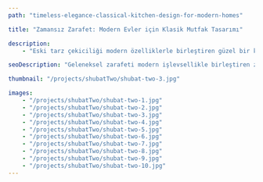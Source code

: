 ```yaml
---
path: "timeless-elegance-classical-kitchen-design-for-modern-homes"

title: "Zamansız Zarafet: Modern Evler için Klasik Mutfak Tasarımı"

description:
    - "Eski tarz çekiciliği modern özelliklerle birleştiren güzel bir klasik mutfak tasarladık. Ekibimiz, tüm alanda özel yapım dolaplar ve yüksek kaliteli malzemeler kullandı. Modern konforu eklerken geleneksel görünümü korumak için her detay özenle seçildi. Mutfakta bol miktarda depolama alanı bulunuyor ve içinde hareket etmesi kolay. Günlük yemek pişirme ve aile buluşmaları için mükemmel çalışan, zarif görünümlü, sıcak ve davetkar bir oda yarattık."

seoDescription: "Geleneksel zarafeti modern işlevsellikle birleştiren zamansız klasik mutfak tasarımlarını keşfedin. Özel yapım dolaplar, premium malzemeler ve uzman işçilik, stil ve kullanım kolaylığının mükemmel dengesini yaratır. Lüks mutfak tasarımcılarımızla alanınızı dönüştürün."

thumbnail: "/projects/shubatTwo/shubat-two-3.jpg"

images:
    - "/projects/shubatTwo/shubat-two-1.jpg"
    - "/projects/shubatTwo/shubat-two-2.jpg"
    - "/projects/shubatTwo/shubat-two-3.jpg"
    - "/projects/shubatTwo/shubat-two-4.jpg"
    - "/projects/shubatTwo/shubat-two-5.jpg"
    - "/projects/shubatTwo/shubat-two-6.jpg"
    - "/projects/shubatTwo/shubat-two-7.jpg"
    - "/projects/shubatTwo/shubat-two-8.jpg"
    - "/projects/shubatTwo/shubat-two-9.jpg"
    - "/projects/shubatTwo/shubat-two-10.jpg"
---
```

